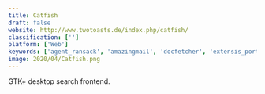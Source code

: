 ```yaml
---
title: Catfish
draft: false 
website: http://www.twotoasts.de/index.php/catfish/
classification: ['']
platform: ['Web']
keywords: ['agent_ransack', 'amazingmail', 'docfetcher', 'extensis_portfolio', 'fsearch', 'filelocator', 'liftoff', 'ordant', 'printbox', 'propago', 'roi360', 'recentx', 'recoll', 'searchmonkey', 'swiftsearch', 'tweak', 'grep']
image: 2020/04/Catfish.png
---
```

GTK+ desktop search frontend.